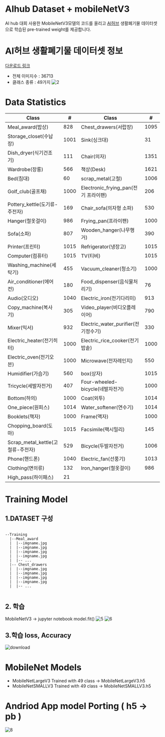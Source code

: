# AIhub Dataset + mobileNetV3
AI hub 대회 사용한 MobileNetV3모델의 코드를 올리고 [AI허브](https://aihub.or.kr/) 생활폐기물 데이터셋으로 학습된 pre-trained weight를 제공합니다.


# AI허브 생활폐기물 데이터셋 정보
[다운로드 링크](https://aihub.or.kr/aidata/27708)
- 전체 이미지수 : 36713
- 클래스 종류 : 49가지
![2](https://user-images.githubusercontent.com/41135138/143242706-762b1694-a631-4b5d-8717-85d9a1980bea.PNG)

# Data Statistics
| Class | # | Class | # |
|-----------------|------|----------------------|------|
| Meal_award(밥상) | 828 | Chest_drawers(서랍장) | 1095 |
| Storage_closet(수납장)| 1001 | Sink(싱크대) | 31 |
| Dish_dryer(식기건조기) | 111 | Chair(의자) | 1351 |
| Wardrobe(장롱) | 566 | 책상(Desk) | 1621 |
| Bed(침대) | 60 | scrap_metal(고철) | 1006 |
| Golf_club(골프채) | 1000 | Electronic_frying_pan(전기 프라이팬) | 206 |
| Pottery_kettle(도기류-주전자) | 169 | Chair_sofa(의자형 소파) | 530 |
| Hanger(철옷걸이) | 986 | Frying_pan(프라이팬) | 1000 |
| Sofa(소파) | 807 | Wooden_hanger(나무행거) | 390 |
| Printer(프린터) | 1015 | Refrigerator(냉장고) | 1015 |
| Computer(컴퓨터) | 1015 | TV(티비) | 1015 |
| Washing_machine(세탁기) | 455 | Vacuum_cleaner(청소기) | 1000 |
| Air_conditioner(에어컨) | 180 | Food_dispenser(음식물처리기) | 76 |
| Audio(오디오) | 1040 | Electric_iron(전기다리미) | 913 |
| Copy_machine(복사기) | 305 | Video_player(비디오플레이어) | 790 |
| Mixer(믹서) | 932 | Electric_water_purifier(전기정수기) | 330 |
| Electric_heater(전기히터) | 1000 | Electric_rice_cooker(전기밥솥) | 1000 |
| Electric_oven(전기오븐) | 1000 | Microwave(전자레인지) | 550 |
| Humidifier(가습기) | 560 | box(상자) | 1015 |
| Tricycle(세발자전거) | 407 | Four-wheeled-bicycle(네발자전거) | 1000 |
| Bottom(하의) | 1000 | Coat(외투) | 1014 |
| One_piece(원피스) | 1014 | Water_softener(연수기) | 1014 |
| Booklets(책자) | 1000 | Frame(액자) | 1000 | 
| Chopping_board(도마) | 1015 | Facsimile(팩시밀리) | 145 |
| Scrap_metal_kettle(고철류-주전자) | 529 | Bicycle(두발자전거) | 1006 |
| Phone(핸드폰) | 1040 | Electric_fan(선풍기) | 1013 |
| Clothing(면의류) | 132 | Iron_hanger(철옷걸이) | 986 |
| High_pass(하이패스) | 21 |
# Training Model
## 1.DATASET 구성
<pre><code>	    
--Training
  |--Meal_award
  |  |--imgname.jpg
  |  |--imgname.jpg
  |  |--imgname.jpg
  |  |--imgname.jpg
  |  |-- ...
  |-- Chest_drawers
  |  |--imgname.jpg
  |  |--imgname.jpg
  |  |--imgname.jpg
  |  |--imgname.jpg
  |  |-- ...
 </code></pre>
## 2. 학습
MobileNetV3 -> jupyter notebook
model.fit()
![5](https://user-images.githubusercontent.com/41135138/143243084-0cbb7667-3c4b-4b24-9793-fef1deda4c32.PNG)
![6](https://user-images.githubusercontent.com/41135138/143243296-9d200274-1de2-4274-bd7f-070d2e11e96d.PNG)


## 3.학습 loss, Accuracy
![download](https://user-images.githubusercontent.com/41135138/143243248-2567041f-5fc1-4fc8-b7e8-12c5dc79ce62.png)

# MobileNet Models
- MobileNetLargeV3 Trained with 49 class -> MobileNetLargeV3.h5
- MobileNetSMALLV3 Trained with 49 class -> MobileNetSMALLV3.h5
# Andriod App model Porting ( h5 -> pb )
![8](https://user-images.githubusercontent.com/41135138/143243460-2e626971-0e89-46ea-83a2-224eb1156169.PNG)

